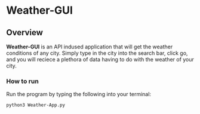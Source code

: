 # Weather-GUI

## Overview

**Weather-GUI** is an API indused application that will get the weather conditions of any city. Simply type in the city into the search bar, click go, and you will reciece a plethora of data having to do with the weather of your city.

### How to run

Run the program by typing the following into your terminal:

`python3 Weather-App.py`